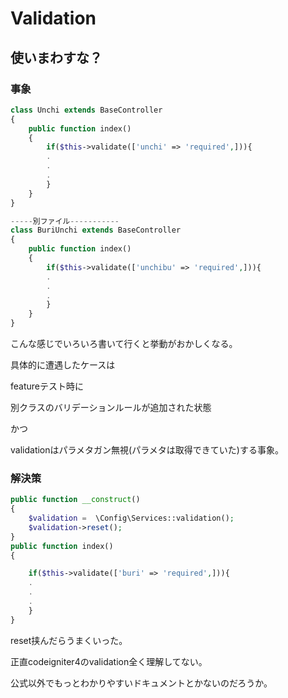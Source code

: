 # Validation

## 使いまわすな？

### 事象

```php
class Unchi extends BaseController
{
	public function index()
	{
		if($this->validate(['unchi' => 'required',])){
		.
		.
		.
		}
	}
}

-----別ファイル-----------
class BuriUnchi extends BaseController
{
	public function index()
	{
		if($this->validate(['unchibu' => 'required',])){
		.
		.
		.
		}
	}
}

```

こんな感じでいろいろ書いて行くと挙動がおかしくなる。

具体的に遭遇したケースは

featureテスト時に

別クラスのバリデーションルールが追加された状態

かつ

validationはパラメタガン無視(パラメタは取得できていた)する事象。

### 解決策

```php
public function __construct()
{
    $validation =  \Config\Services::validation();
    $validation->reset();
}
public function index()
{

	if($this->validate(['buri' => 'required',])){
	.
	.
	.
	}
}

```
reset挟んだらうまくいった。

正直codeigniter4のvalidation全く理解してない。

公式以外でもっとわかりやすいドキュメントとかないのだろうか。
